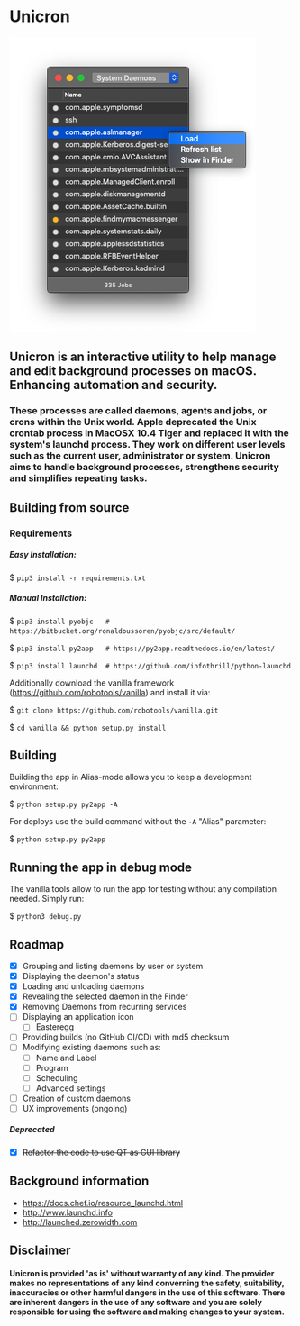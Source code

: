 # Unicron

![Interface](https://raw.githubusercontent.com/form-follows-function/unicron/master/ui.png)


## Unicron is an interactive utility to help manage and edit background processes on macOS. Enhancing automation and security. 

### These processes are called daemons, agents and jobs, or crons within the Unix world. Apple deprecated the Unix crontab process in MacOSX 10.4 Tiger and replaced it with the system's launchd process. They work on different user levels such as the current user, administrator or system. Unicron aims to handle background processes, strengthens security and simplifies repeating tasks.



## Building from source

### Requirements

##### Easy Installation:
$ `pip3 install -r requirements.txt`



##### Manual Installation:
$ `pip3 install pyobjc   # https://bitbucket.org/ronaldoussoren/pyobjc/src/default/`

$ `pip3 install py2app   # https://py2app.readthedocs.io/en/latest/`

$ `pip3 install launchd  # https://github.com/infothrill/python-launchd`


Additionally download the vanilla framework (https://github.com/robotools/vanilla) and install it via:

$ `git clone https://github.com/robotools/vanilla.git`

$ `cd vanilla && python setup.py install`



## Building
Building the app in Alias-mode allows you to keep a development environment:

$  `python setup.py py2app -A`


For deploys use the build command without the `-A` "Alias" parameter:

$  `python setup.py py2app`



## Running the app in debug mode

The vanilla tools allow to run the app for testing without any compilation needed. Simply run:

$ `python3 debug.py`



## Roadmap

- [x] Grouping and listing daemons by user or system
- [x] Displaying the daemon's status
- [x] Loading and unloading daemons
- [x] Revealing the selected daemon in the Finder
- [x] Removing Daemons from recurring services
- [ ] Displaying an application icon
   - [ ] Easteregg
- [ ] Providing builds (no GitHub CI/CD) with md5 checksum
- [ ] Modifying existing daemons such as:
  - [ ] Name and Label
  - [ ] Program
  - [ ] Scheduling
  - [ ] Advanced settings
- [ ] Creation of custom daemons
- [ ] UX improvements (ongoing)

##### Deprecated
- [x] ~~Refactor the code to use QT as GUI library~~



## Background information

- https://docs.chef.io/resource_launchd.html
- http://www.launchd.info
- http://launched.zerowidth.com



## Disclaimer

#### Unicron is provided 'as is' without warranty of any kind. The provider makes no representations of any kind converning the safety, suitability, inaccuracies or other harmful dangers in the use of this software. There are inherent dangers in the use of any software and you are solely responsible for using the software and making changes to your system.

